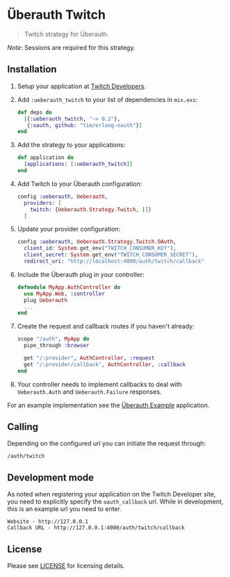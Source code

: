 # Überauth Twitch

> Twitch strategy for Überauth.

_Note_: Sessions are required for this strategy.

## Installation

1. Setup your application at [Twitch Developers](https://dev.twitch.com/).

1. Add `:ueberauth_twitch` to your list of dependencies in `mix.exs`:

    ```elixir
    def deps do
      [{:ueberauth_twitch, "~> 0.2"},
       {:oauth, github: "tim/erlang-oauth"}]
    end
    ```

1. Add the strategy to your applications:

    ```elixir
    def application do
      [applications: [:ueberauth_twitch]]
    end
    ```

1. Add Twitch to your Überauth configuration:

    ```elixir
    config :ueberauth, Ueberauth,
      providers: [
        twitch: {Ueberauth.Strategy.Twitch, []}
      ]
    ```

1.  Update your provider configuration:

    ```elixir
    config :ueberauth, Ueberauth.Strategy.Twitch.OAuth,
      client_id: System.get_env("TWITCH_CONSUMER_KEY"),
      client_secret: System.get_env("TWITCH_CONSUMER_SECRET"),
      redirect_uri: "http://localhost:4000/auth/twitch/callback"
    ```

1.  Include the Überauth plug in your controller:

    ```elixir
    defmodule MyApp.AuthController do
      use MyApp.Web, :controller
      plug Ueberauth
      ...
    end
    ```

1.  Create the request and callback routes if you haven't already:

    ```elixir
    scope "/auth", MyApp do
      pipe_through :browser

      get "/:provider", AuthController, :request
      get "/:provider/callback", AuthController, :callback
    end
    ```

1. Your controller needs to implement callbacks to deal with `Ueberauth.Auth` and `Ueberauth.Failure` responses.

For an example implementation see the [Überauth Example](https://github.com/ueberauth/ueberauth_example) application.

## Calling

Depending on the configured url you can initiate the request through:

    /auth/twitch

## Development mode

As noted when registering your application on the Twitch Developer site, you need to explicitly specify the `oauth_callback` url.  While in development, this is an example url you need to enter.

    Website - http://127.0.0.1
    Callback URL - http://127.0.0.1:4000/auth/twitch/callback

## License

Please see [LICENSE](https://github.com/ueberauth/ueberauth_twitch/blob/master/LICENSE) for licensing details.
